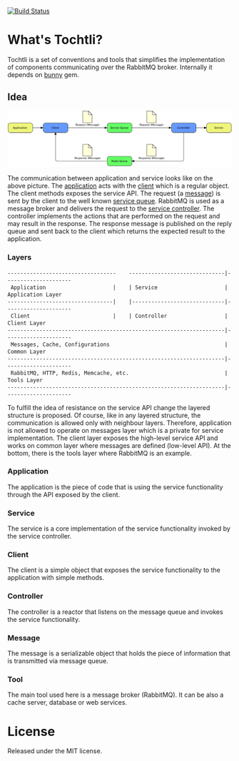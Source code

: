[![Build Status](https://travis-ci.org/PuzzleFlow/tochtli.svg?branch=master)](https://travis-ci.org/PuzzleFlow/tochtli)

# What's Tochtli?

Tochtli is a set of conventions and tools that simplifies the implementation of components communicating over the RabbitMQ broker.
  Internally it depends on [bunny](https://github.com/ruby-amqp/bunny) gem.

## Idea

![Tochtli Diagram](assets/communication.png)

The communication between application and service looks like on the above picture.
  The [application](application) acts with the [client](client) which is a regular object. 
  The client methods exposes the service API. 
  The request (a [message](message)) is sent by the client to the well known [service queue](queue).
  RabbitMQ is used as a message broker and delivers the request to the [service controller](controller).
  The controller implements the actions that are performed on the request and may result in the response.
  The response message is published on the reply queue and sent back to the client which returns the expected result to the application.

### Layers
  
```
----------------------------------    ------------------------------|---------------------
 Application                     |    | Service                     | Application Layer
---------------------------------|    |-----------------------------|---------------------
 Client                          |    | Controller                  | Client Layer
--------------------------------------------------------------------|---------------------
 Messages, Cache, Configurations                                    | Common Layer
--------------------------------------------------------------------|---------------------
 RabbitMQ, HTTP, Redis, Memcache, etc.                              | Tools Layer
--------------------------------------------------------------------|---------------------
```

To fulfill the idea of resistance on the service API change the layered structure is proposed.
  Of course, like in any layered structure, the communication is allowed only with neighbour layers.
  Therefore, application is not allowed to operate on messages layer which is a private for service implementation.
  The client layer exposes the high-level service API and works on common layer where messages are defined (low-level API).
  At the bottom, there is the tools layer where RabbitMQ is an example. 

### Application

The application is the piece of code that is using the service functionality through the API exposed by the client. 

### Service

The service is a core implementation of the service functionality invoked by the service controller.

### Client

The client is a simple object that exposes the service functionality to the application with simple methods.

### Controller

The controller is a reactor that listens on the message queue and invokes the service functionality.

### Message

The message is a serializable object that holds the piece of information that is transmitted via message queue. 

### Tool

The main tool used here is a message broker (RabbitMQ). It can be also a cache server, database or web services.

# License

Released under the MIT license.